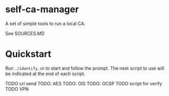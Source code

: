 # self-ca-manager

A set of simple tools to run a local CA.

See SOURCES.MD

# Quickstart

Run `./identify.sh` to start and follow the prompt.
The next script to use will be indicated at the end of each script.

TODO crl send
TODO: AES
TODO: OIS
TODO: OCSP
TODO script for verify
TODO VPN
